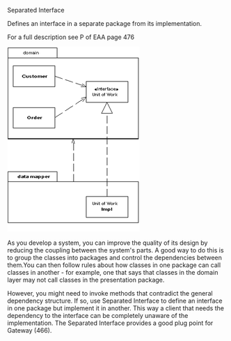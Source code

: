 ﻿Separated Interface

Defines an interface in a separate package from its implementation.

For a full description see P of EAA page 476

![File](file.png) 

As you develop a system, you can improve the quality of its design by reducing the coupling between the system's parts. A good way to do this is to group the classes into packages and control the dependencies between them.You can then follow rules about how classes in one package can call classes in another - for example, one that says that classes in the domain layer may not call classes in the presentation package.

However, you might need to invoke methods that contradict the general dependency structure. If so, use Separated Interface to define an interface in one package but implement it in another. This way a client that needs the dependency to the interface can be completely unaware of the implementation. The Separated Interface provides a good plug point for Gateway (466).